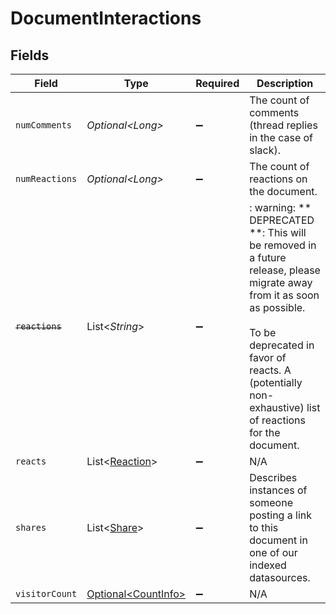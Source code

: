# DocumentInteractions


## Fields

| Field                                                                                                                                                                                                                            | Type                                                                                                                                                                                                                             | Required                                                                                                                                                                                                                         | Description                                                                                                                                                                                                                      |
| -------------------------------------------------------------------------------------------------------------------------------------------------------------------------------------------------------------------------------- | -------------------------------------------------------------------------------------------------------------------------------------------------------------------------------------------------------------------------------- | -------------------------------------------------------------------------------------------------------------------------------------------------------------------------------------------------------------------------------- | -------------------------------------------------------------------------------------------------------------------------------------------------------------------------------------------------------------------------------- |
| `numComments`                                                                                                                                                                                                                    | *Optional\<Long>*                                                                                                                                                                                                                | :heavy_minus_sign:                                                                                                                                                                                                               | The count of comments (thread replies in the case of slack).                                                                                                                                                                     |
| `numReactions`                                                                                                                                                                                                                   | *Optional\<Long>*                                                                                                                                                                                                                | :heavy_minus_sign:                                                                                                                                                                                                               | The count of reactions on the document.                                                                                                                                                                                          |
| ~~`reactions`~~                                                                                                                                                                                                                  | List\<*String*>                                                                                                                                                                                                                  | :heavy_minus_sign:                                                                                                                                                                                                               | : warning: ** DEPRECATED **: This will be removed in a future release, please migrate away from it as soon as possible.<br/><br/>To be deprecated in favor of reacts. A (potentially non-exhaustive) list of reactions for the document. |
| `reacts`                                                                                                                                                                                                                         | List\<[Reaction](../../models/components/Reaction.md)>                                                                                                                                                                           | :heavy_minus_sign:                                                                                                                                                                                                               | N/A                                                                                                                                                                                                                              |
| `shares`                                                                                                                                                                                                                         | List\<[Share](../../models/components/Share.md)>                                                                                                                                                                                 | :heavy_minus_sign:                                                                                                                                                                                                               | Describes instances of someone posting a link to this document in one of our indexed datasources.                                                                                                                                |
| `visitorCount`                                                                                                                                                                                                                   | [Optional\<CountInfo>](../../models/components/CountInfo.md)                                                                                                                                                                     | :heavy_minus_sign:                                                                                                                                                                                                               | N/A                                                                                                                                                                                                                              |
